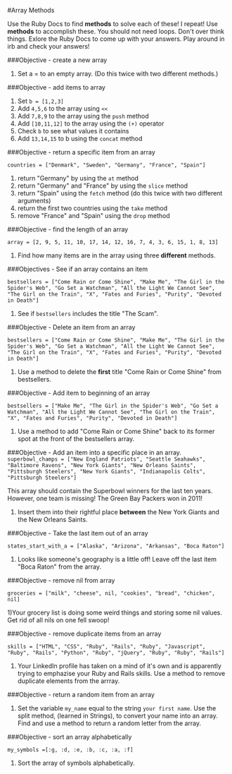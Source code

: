 #Array Methods

Use the Ruby Docs to find **methods** to solve each of these! I repeat! Use **methods** to accomplish these. You should not need loops. Don't over think things. Exlore the Ruby Docs to come up with your answers. Play around in irb and check your answers!

###Objective - create a new array
1) Set a = to an empty array. (Do this twice with two different methods.)  

###Objective - add items to array

1) Set `b = [1,2,3]`  
2) Add `4,5,6` to the array using `<<`  
3) Add `7,8,9` to the array using the `push` method  
4) Add `[10,11,12]` to the array using the `(+)` operator  
5) Check `b` to see what values it contains  
6) Add `13,14,15` to b using the `concat` method  


###Objective - return a specific item from an array

`countries = ["Denmark", "Sweden", "Germany", "France", "Spain"]`  

1) return "Germany" by using the `at` method    
2) return "Germany" and "France" by using the `slice` method   
3) return "Spain" using the `fetch` method (do this twice with two different arguments)  
4) return the first two countries using the `take` method  
5) remove "France" and "Spain" using the `drop` method  


###Objective - find the length of an array

`array = [2, 9, 5, 11, 10, 17, 14, 12, 16, 7, 4, 3, 6, 15, 1, 8, 13]`  

1) Find how many items are in the array using three **different** methods.  

###Objectives - See if an array contains an item

`bestsellers = ["Come Rain or Come Shine", "Make Me", "The Girl in the Spider's Web", "Go Set a Watchman", "All the Light We Cannot See", "The Girl on the Train", "X", "Fates and Furies", "Purity", "Devoted in Death"]`

1) See if `bestsellers` includes the title "The Scam".  


###Objective - Delete an item from an array

`bestsellers = ["Come Rain or Come Shine", "Make Me", "The Girl in the Spider's Web", "Go Set a Watchman", "All the Light We Cannot See", "The Girl on the Train", "X", "Fates and Furies", "Purity", "Devoted in Death"]`  

1) Use a method to delete the **first** title "Come Rain or Come Shine" from bestsellers.  


###Objective - Add item to beginning of an array

`bestsellers = ["Make Me", "The Girl in the Spider's Web", "Go Set a Watchman", "All the Light We Cannot See", "The Girl on the Train", "X", "Fates and Furies", "Purity", "Devoted in Death"]`  

1) Use a method to add "Come Rain or Come Shine" back to its former spot at the front of the bestsellers array.


###Objective - Add an item into a specific place in an array.
`superbowl_champs = ["New England Patriots", "Seattle Seahawks", "Baltimore Ravens", "New York Giants", "New Orleans Saints", "Pittsburgh Steelers", "New York Giants", "Indianapolis Colts", "Pittsburgh Steelers"]`

This array should contain the Superbowl winners for the last ten years. However, one team is missing! The Green Bay Packers won in 2011!

1) Insert them into their rightful place **between** the New York Giants and the New Orleans Saints.


###Objective - Take the last item out of an array

`states_start_with_a = ["Alaska", "Arizona", "Arkansas", "Boca Raton"]`

1) Looks like someone's geography is a little off! Leave off the last item "Boca Raton" from the array.

###Objective - remove nil from array

`groceries = ["milk", "cheese", nil, "cookies", "bread", "chicken", nil]`

1)Your grocery list is doing some weird things and storing some nil values. Get rid of all nils on one fell swoop!


###Objective - remove duplicate items from an array

`skills = ["HTML", "CSS", "Ruby", "Rails", "Ruby", "Javascript", "Ruby", "Rails", "Python", "Ruby", "jQuery", "Ruby", "Ruby", "Rails"]`

1) Your LinkedIn profile has taken on a mind of it's own and is apparently trying to emphazise your Ruby and Rails skills. Use a method to remove duplicate elements from the arrray.

###Objective - return a random item from an array

1) Set the variable `my_name` equal to the string `your first name`. Use the split method, (learned in Strings), to convert your name into an array. Find and use a method to return a random letter from the array.

###Objective - sort an array alphabetically

`my_symbols =[:g, :d, :e, :b, :c, :a, :f]`

1) Sort the array of symbols alphabetically.
